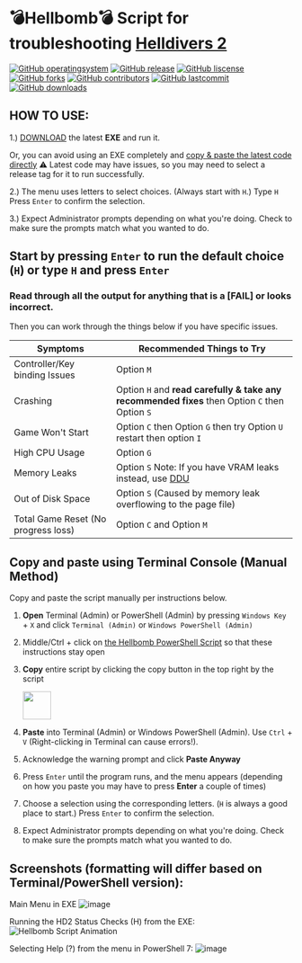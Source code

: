 # 💣Hellbomb💣 Script for troubleshooting [Helldivers 2](https://store.steampowered.com/app/553850/HELLDIVERS_2/)   
  [![GitHub operatingsystem](https://img.shields.io/badge/os-windows-blue)](https://github.com/helldivers2fixes/HellbombScript/releases/download/v3.0.1.1/Hellbomb.Script.v3011.exe)
  [![GitHub release](https://img.shields.io/github/v/release/helldivers2fixes/HellbombScript?include_prereleases&sort=date&display_name=release&style=flat-square)](https://github.com/helldivers2fixes/HellbombScript/releases/latest)
  [![GitHub liscense](https://img.shields.io/github/license/helldivers2fixes/HellbombScript)](https://github.com/helldivers2fixes/HellbombScript/tree/main?tab=MIT-1-ov-file)
  [![GitHub forks](https://img.shields.io/github/forks/helldivers2fixes/HellbombScript)]()
  [![GitHub contributors](https://img.shields.io/github/contributors/helldivers2fixes/HellbombScript)](https://github.com/helldivers2fixes/HellbombScript/graphs/contributors)
  [![GitHub lastcommit](https://img.shields.io/github/last-commit/helldivers2fixes/HellbombScript)]()
  [![GitHub downloads](https://img.shields.io/github/downloads/helldivers2fixes/HellbombScript/total)](https://github.com/helldivers2fixes/HellbombScript/releases/latest)

## HOW TO USE:

1.) [DOWNLOAD](https://github.com/helldivers2fixes/HellbombScript/releases) the latest **EXE** and run it.

Or, you can avoid using an EXE completely and [copy & paste the latest code directly](https://github.com/helldivers2fixes/HellbombScript/tree/main#copy-and-paste-using-terminal-console-manual-method) ⚠️ Latest code may have issues, so you may need to select a release tag for it to run successfully.

2.) The menu uses letters to select choices. (Always start with ``H``.) Type ``H`` Press ``Enter`` to confirm the selection.

3.) Expect Administrator prompts depending on what you're doing. Check to make sure the prompts match what you wanted to do.

## Start by pressing ``Enter`` to run the default choice (``H``) or type ``H`` and press ``Enter``
### Read through **all** the output for anything that is a [FAIL] or looks incorrect.

Then you can work through the things below if you have specific issues.

| Symptoms          | Recommended Things to Try                                       |
|-------------------|-----------------------------------------------------------------|
| Controller/Key binding Issues          | Option ``M``|
| Crashing          | Option ``H`` and **read carefully & take any recommended fixes** then Option ``C`` then Option ``S``         |
| Game Won't Start  | Option ``C`` then Option ``G`` then try Option ``U`` restart then option ``I``                            |
| High CPU Usage  | Option ``G``                            |
| Memory Leaks      | Option ``S`` Note: If you have VRAM leaks instead, use [DDU](https://www.guru3d.com/download/display-driver-uninstaller-download/)                                                   |
| Out of Disk Space | Option ``S`` (Caused by memory leak overflowing to the page file)       |
| Total Game Reset (No progress loss) | Option ``C`` and Option ``M``        |

## Copy and paste using Terminal Console (Manual Method)
Copy and paste the script manually per instructions below.

 1. **Open** Terminal (Admin) or PowerShell (Admin) by pressing `Windows Key` + `X` and click `Terminal (Admin)` or `Windows PowerShell (Admin)`
 2. Middle/Ctrl + click on [the Hellbomb PowerShell Script](https://github.com/helldivers2fixes/HellbombScript/blob/main/Hellbomb%20Script.ps1) so that these instructions stay open
 3. **Copy** entire script by clicking the copy button in the top right by the script
    
       <img src = "https://github.com/helldivers2fixes/HellbombScript/assets/166264070/5a600b1c-64f6-4956-ba2f-f82c9a317f81" height=50>
       
 4. **Paste** into Terminal (Admin) or Windows PowerShell (Admin). Use ``Ctrl`` + ``V`` (Right-clicking in Terminal can cause errors!).
 5. Acknowledge the warning prompt and click **Paste Anyway**
 6. Press ``Enter`` until the program runs, and the menu appears (depending on how you paste you may have to press **Enter** a couple of times)         
 7. Choose a selection using the corresponding letters. (``H`` is always a good place to start.) Press ``Enter`` to confirm the selection.
 8. Expect Administrator prompts depending on what you're doing. Check to make sure the prompts match what you wanted to do.

## Screenshots (formatting will differ based on Terminal/PowerShell version):
Main Menu in EXE
![image](https://github.com/user-attachments/assets/0054681c-8499-4c8e-81b2-ea2897e53404)


Running the HD2 Status Checks (H) from the EXE:
![Hellbomb Script Animation](https://github.com/user-attachments/assets/fff55ef6-a617-4081-ab2b-3811c8f2d392)



Selecting Help (?) from the menu in PowerShell 7:
![image](https://github.com/user-attachments/assets/3a7bc950-fd78-4512-a1ba-be57598627b6)

